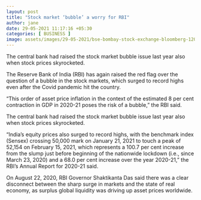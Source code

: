 ```yaml
---
layout: post
title: "Stock market ‘bubble’ a worry for RBI"
author: jane 
date: 29-05-2021 11:17:16 +05:30 
categories: [ BUSINESS ] 
image: assets/images/29-05-2021/bse-bombay-stock-exchange-bloomberg-1200.jpg
---
```

The central bank had raised the stock market bubble issue last year also when stock prices skyrocketed.

The Reserve Bank of India (RBI) has again raised the red flag over the question of a bubble in the stock markets, which surged to record highs even after the Covid pandemic hit the country.

“This order of asset price inflation in the context of the estimated 8 per cent contraction in GDP in 2020-21 poses the risk of a bubble,” the RBI said.

The central bank had raised the stock market bubble issue last year also when stock prices skyrocketed.

“India’s equity prices also surged to record highs, with the benchmark index (Sensex) crossing 50,000 mark on January 21, 2021 to touch a peak of 52,154 on February 15, 2021, which represents a 100.7 per cent increase from the slump just before beginning of the nationwide lockdown (i.e., since March 23, 2020) and a 68.0 per cent increase over the year 2020-21,” the RBI’s Annual Report for 2020-21 said.

On August 22, 2020, RBI Governor Shaktikanta Das said there was a clear disconnect between the sharp surge in markets and the state of real economy, as surplus global liquidity was driving up asset prices worldwide.